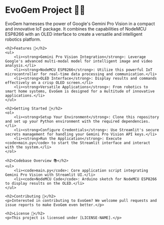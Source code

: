 
<title>EvoGem Project</title>

<body>
    <h1>EvoGem Project 🤖🌐</h1>
    <p>EvoGem harnesses the power of Google's Gemini Pro Vision in a compact and innovative IoT package. It combines the capabilities of NodeMCU ESP8266 with an OLED interface to create a versatile and intelligent robotics platform.</p>

    <h2>Features 🌟</h2>
    <ul>
        <li><strong>Gemini Pro Vision Integration</strong>: Leverage Google's advanced multi-modal model for intelligent image and video analysis.</li>
        <li><strong>NodeMCU ESP8266</strong>: Utilize this powerful IoT microcontroller for real-time data processing and communication.</li>
        <li><strong>OLED Interface</strong>: Display results and commands effectively on a crisp OLED screen.</li>
        <li><strong>Versatile Applications</strong>: From robotics to smart home systems, EvoGem is designed for a multitude of innovative applications.</li>
    </ul>

    <h2>Getting Started 🚀</h2>
    <ol>
        <li><strong>Setup Your Environment</strong>: Clone this repository and set up your Python environment with the required dependencies.</li>
        <li><strong>Configure Credentials</strong>: Use Streamlit's secure secrets management for handling your Gemini Pro Vision API keys.</li>
        <li><strong>Run the Application</strong>: Execute <code>main.py</code> to start the Streamlit interface and interact with the system.</li>
    </ol>

    <h2>Codebase Overview 📚</h2>
    <ul>
        <li><code>main.py</code>: Core application script integrating Gemini Pro Vision with Streamlit UI.</li>
        <li><code>NodeMCU Code</code>: Arduino sketch for NodeMCU ESP8266 to display results on the OLED.</li>
    </ul>

    <h2>Contributing 🤝</h2>
    <p>Interested in contributing to EvoGem? We welcome pull requests and issue reports to make EvoGem even better.</p>

    <h2>License 📄</h2>
    <p>This project is licensed under [LICENSE-NAME].</p>
</body>
</html>

